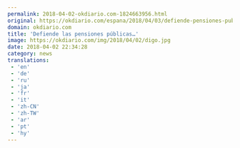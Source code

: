```yaml
---
permalink: 2018-04-02-okdiario.com-1824663956.html
original: https://okdiario.com/espana/2018/04/03/defiende-pensiones-publicas-2055216
domain: okdiario.com
title: 'Defiende las pensiones públicas…'
image: https://okdiario.com/img/2018/04/02/digo.jpg
date: 2018-04-02 22:34:28
category: news
translations: 
 - 'en'
 - 'de'
 - 'ru'
 - 'ja'
 - 'fr'
 - 'it'
 - 'zh-CN'
 - 'zh-TW'
 - 'ar'
 - 'pt'
 - 'hy'
---
```


